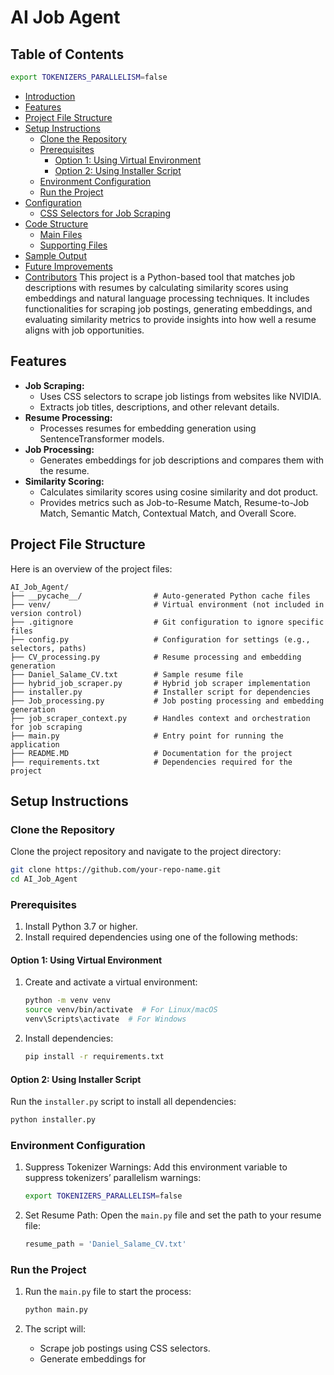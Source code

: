 # AI Job Agent
## Table of Contents
```sh
export TOKENIZERS_PARALLELISM=false
```

- [Introduction](#introduction)
- [Features](#features)
- [Project File Structure](#project-file-structure)
- [Setup Instructions](#setup-instructions)
	- [Clone the Repository](#clone-the-repository)
	- [Prerequisites](#prerequisites)
		- [Option 1: Using Virtual Environment](#option-1-using-virtual-environment)
		- [Option 2: Using Installer Script](#option-2-using-installer-script)
	- [Environment Configuration](#environment-configuration)
	- [Run the Project](#run-the-project)
- [Configuration](#configuration)
	- [CSS Selectors for Job Scraping](#css-selectors-for-job-scraping)
- [Code Structure](#code-structure)
	- [Main Files](#main-files)
	- [Supporting Files](#supporting-files)
- [Sample Output](#sample-output)
- [Future Improvements](#future-improvements)
- [Contributors](#contributors)
This project is a Python-based tool that matches job descriptions with resumes by calculating similarity scores using embeddings and natural language processing techniques. It includes functionalities for scraping job postings, generating embeddings, and evaluating similarity metrics to provide insights into how well a resume aligns with job opportunities.

## Features

- **Job Scraping:**
	- Uses CSS selectors to scrape job listings from websites like NVIDIA.
	- Extracts job titles, descriptions, and other relevant details.
- **Resume Processing:**
	- Processes resumes for embedding generation using SentenceTransformer models.
- **Job Processing:**
	- Generates embeddings for job descriptions and compares them with the resume.
- **Similarity Scoring:**
	- Calculates similarity scores using cosine similarity and dot product.
	- Provides metrics such as Job-to-Resume Match, Resume-to-Job Match, Semantic Match, Contextual Match, and Overall Score.

## Project File Structure

Here is an overview of the project files:

```
AI_Job_Agent/
├── __pycache__/                # Auto-generated Python cache files
├── venv/                       # Virtual environment (not included in version control)
├── .gitignore                  # Git configuration to ignore specific files
├── config.py                   # Configuration for settings (e.g., selectors, paths)
├── CV_processing.py            # Resume processing and embedding generation
├── Daniel_Salame_CV.txt        # Sample resume file
├── hybrid_job_scraper.py       # Hybrid job scraper implementation
├── installer.py                # Installer script for dependencies
├── Job_processing.py           # Job posting processing and embedding generation
├── job_scraper_context.py      # Handles context and orchestration for job scraping
├── main.py                     # Entry point for running the application
├── README.MD                   # Documentation for the project
├── requirements.txt            # Dependencies required for the project
```

## Setup Instructions

### Clone the Repository

Clone the project repository and navigate to the project directory:

```sh
git clone https://github.com/your-repo-name.git
cd AI_Job_Agent
```

### Prerequisites

1. Install Python 3.7 or higher.
2. Install required dependencies using one of the following methods:

#### Option 1: Using Virtual Environment

1. Create and activate a virtual environment:

	```sh
	python -m venv venv
	source venv/bin/activate  # For Linux/macOS
	venv\Scripts\activate  # For Windows
	```

2. Install dependencies:

	```sh
	pip install -r requirements.txt
	```

#### Option 2: Using Installer Script

Run the `installer.py` script to install all dependencies:

```sh
python installer.py
```

### Environment Configuration

1. Suppress Tokenizer Warnings:
	Add this environment variable to suppress tokenizers’ parallelism warnings:

	```sh
	export TOKENIZERS_PARALLELISM=false
	```

2. Set Resume Path:
	Open the `main.py` file and set the path to your resume file:

	```python
	resume_path = 'Daniel_Salame_CV.txt'
	```

### Run the Project

1. Run the `main.py` file to start the process:

	```sh
	python main.py
	```

2. The script will:
	- Scrape job postings using CSS selectors.
	- Generate embeddings for
